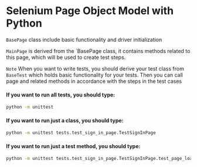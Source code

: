 
# Selenium Page Object Model with Python 

`BasePage` class include basic functionality and driver initialization


`MainPage` is derived from the `BasePage class, it contains methods related to this page, which will be used to create test steps.

`Note`
When you want to write tests, you should derive your test class from `BaseTest` which holds basic functionality for your tests. Then you can call  page and related methods in accordance with the steps in the test cases

#### If you want to run all tests, you should type: 
```sh
python -m unittest 
```
#### If you want to run just a class, you should type: 
```sh
python -m unittest tests.test_sign_in_page.TestSignInPage
```
#### If you want to run just a test method, you should type: 
```sh
python -m unittest tests.test_sign_in_page.TestSignInPage.test_page_load
```